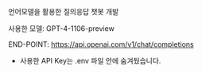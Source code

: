 언어모델을 활용한 질의응답 챗봇 개발

 사용한 모델: GPT-4-1106-preview

 END-POINT: https://api.openai.com/v1/chat/completions

* 사용한 API Key는 .env 파일 안에 숨겨뒀습니다.
